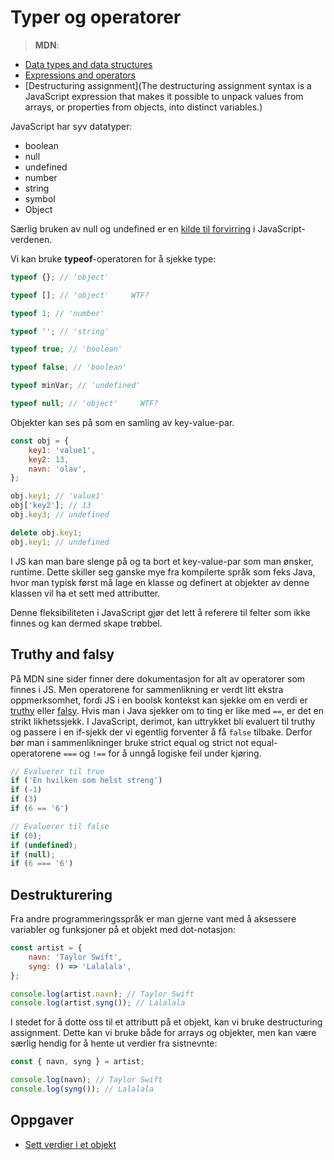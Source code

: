 # Typer og operatorer

> **MDN**:

-   [Data types and data structures ](https://developer.mozilla.org/en-US/docs/Web/JavaScript/Data_structures)
-   [Expressions and operators](https://developer.mozilla.org/en-US/docs/Web/JavaScript/Guide/Expressions_and_Operators)
-   [Destructuring assignment](The destructuring assignment syntax is a JavaScript expression that makes it possible to unpack values from arrays, or properties from objects, into distinct variables.)

JavaScript har syv datatyper:

-   boolean
-   null
-   undefined
-   number
-   string
-   symbol
-   Object

Særlig bruken av null og undefined er en [kilde til forvirring](https://stackoverflow.com/questions/461966/why-is-there-a-null-value-in-javascript) i JavaScript-verdenen.

Vi kan bruke **typeof**-operatoren for å sjekke type:

```javascript
typeof {}; // 'object'

typeof []; // 'object'     WTF?

typeof 1; // 'number'

typeof ''; // 'string'

typeof true; // 'boolean'

typeof false; // 'boolean'

typeof minVar; // 'undefined'

typeof null; // 'object'     WTF?
```

Objekter kan ses på som en samling av key-value-par.

```javascript
const obj = {
    key1: 'value1',
    key2: 13,
    navn: 'olav',
};

obj.key1; // 'value1'
obj['key2']; // 13
obj.key3; // undefined

delete obj.key1;
obj.key1; // undefined
```

I JS kan man bare slenge på og ta bort et key-value-par som man ønsker, runtime. Dette skiller seg ganske mye fra kompilerte språk som feks Java, hvor man typisk først må lage en klasse og definert at objekter av denne klassen vil ha et sett med attributter.

Denne fleksibiliteten i JavaScript gjør det lett å referere til felter som ikke finnes og kan dermed skape trøbbel.

## Truthy and falsy

På MDN sine sider finner dere dokumentasjon for alt av operatorer som finnes i JS. Men operatorene for sammenlikning er verdt litt ekstra oppmerksomhet, fordi JS i en boolsk kontekst kan sjekke om en verdi er [truthy](https://developer.mozilla.org/en-US/docs/Glossary/Truthy) eller [falsy](https://developer.mozilla.org/en-US/docs/Glossary/Falsy). Hvis man i Java sjekker om to ting er like med `==`, er det en strikt likhetssjekk. I JavaScript, derimot, kan uttrykket bli evaluert til truthy og passere i en if-sjekk der vi egentlig forventer å få `false` tilbake. Derfor bør man i sammenlikninger bruke strict equal og strict not equal-operatorene `===` og `!==` for å unngå logiske feil under kjøring.

```js
// Evaluerer til true
if ('En hvilken som helst streng')
if (-1)
if (3)
if (6 == '6')

// Evaluerer til false
if (0);
if (undefined);
if (null);
if (6 === '6')
```

## Destrukturering

Fra andre programmeringsspråk er man gjerne vant med å aksessere variabler og funksjoner på et objekt med dot-notasjon:

```js
const artist = {
    navn: 'Taylor Swift',
    syng: () => 'Lalalala',
};

console.log(artist.navn); // Taylor Swift
console.log(artist.syng()); // Lalalala
```

I stedet for å dotte oss til et attributt på et objekt, kan vi bruke destructuring assignment. Dette kan vi bruke både for arrays og objekter, men kan være særlig hendig for å hente ut verdier fra sistnevnte:

```js
const { navn, syng } = artist;

console.log(navn); // Taylor Swift
console.log(syng()); // Lalalala
```

## Oppgaver

-   [Sett verdier i et objekt](https://jsbin.com/doqimip/2/edit?js,output)
